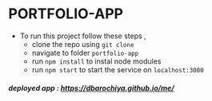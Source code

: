 # PORTFOLIO-APP

- To run this project follow these steps ,
  - clone the repo using `git clone`
  - navigate to folder `portfolio-app`
  - run `npm install` to instal node modules
  - run `npm start` to start the service on `localhost:3000`

##### deployed app : https://dbarochiya.github.io/me/
